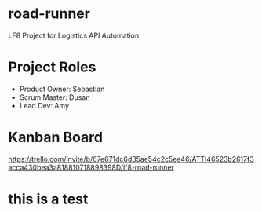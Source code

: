 # road-runner
LF8 Project for Logistics API Automation


# Project Roles
- Product Owner: Sebastian
- Scrum Master: Dusan
- Lead Dev: Amy


# Kanban Board
https://trello.com/invite/b/67e671dc6d35ae54c2c5ee46/ATTI46523b2617f3acca430bea3a818810718898398D/lf8-road-runner

# this is a test